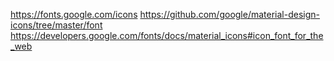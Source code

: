 https://fonts.google.com/icons
https://github.com/google/material-design-icons/tree/master/font
https://developers.google.com/fonts/docs/material_icons#icon_font_for_the_web

